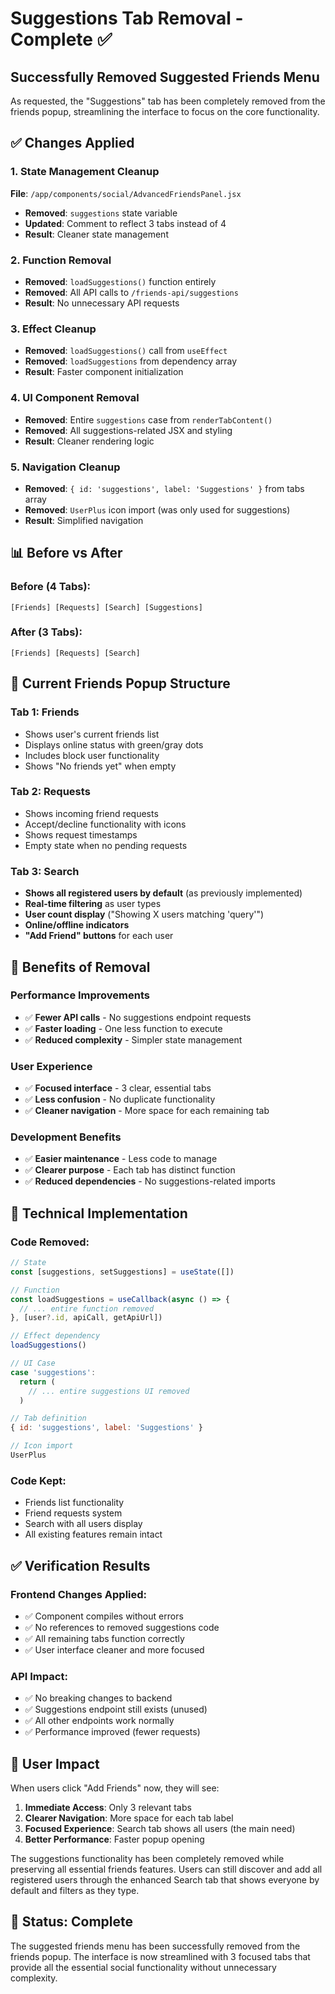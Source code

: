 # Suggestions Tab Removal - Complete ✅

## Successfully Removed Suggested Friends Menu

As requested, the "Suggestions" tab has been completely removed from the friends popup, streamlining the interface to focus on the core functionality.

## ✅ **Changes Applied**

### 1. State Management Cleanup
**File**: `/app/components/social/AdvancedFriendsPanel.jsx`
- **Removed**: `suggestions` state variable
- **Updated**: Comment to reflect 3 tabs instead of 4
- **Result**: Cleaner state management

### 2. Function Removal
- **Removed**: `loadSuggestions()` function entirely
- **Removed**: All API calls to `/friends-api/suggestions`
- **Result**: No unnecessary API requests

### 3. Effect Cleanup
- **Removed**: `loadSuggestions()` call from `useEffect`
- **Removed**: `loadSuggestions` from dependency array
- **Result**: Faster component initialization

### 4. UI Component Removal
- **Removed**: Entire `suggestions` case from `renderTabContent()`
- **Removed**: All suggestions-related JSX and styling
- **Result**: Cleaner rendering logic

### 5. Navigation Cleanup
- **Removed**: `{ id: 'suggestions', label: 'Suggestions' }` from tabs array
- **Removed**: `UserPlus` icon import (was only used for suggestions)
- **Result**: Simplified navigation

## 📊 **Before vs After**

### Before (4 Tabs):
```
[Friends] [Requests] [Search] [Suggestions]
```

### After (3 Tabs):
```
[Friends] [Requests] [Search]
```

## 🎯 **Current Friends Popup Structure**

### Tab 1: **Friends**
- Shows user's current friends list
- Displays online status with green/gray dots
- Includes block user functionality
- Shows "No friends yet" when empty

### Tab 2: **Requests**  
- Shows incoming friend requests
- Accept/decline functionality with icons
- Shows request timestamps
- Empty state when no pending requests

### Tab 3: **Search**
- **Shows all registered users by default** (as previously implemented)
- **Real-time filtering** as user types
- **User count display** ("Showing X users matching 'query'")
- **Online/offline indicators**
- **"Add Friend" buttons** for each user

## 🚀 **Benefits of Removal**

### Performance Improvements
- ✅ **Fewer API calls** - No suggestions endpoint requests
- ✅ **Faster loading** - One less function to execute
- ✅ **Reduced complexity** - Simpler state management

### User Experience
- ✅ **Focused interface** - 3 clear, essential tabs
- ✅ **Less confusion** - No duplicate functionality
- ✅ **Cleaner navigation** - More space for each remaining tab

### Development Benefits
- ✅ **Easier maintenance** - Less code to manage
- ✅ **Clearer purpose** - Each tab has distinct function
- ✅ **Reduced dependencies** - No suggestions-related imports

## 🔧 **Technical Implementation**

### Code Removed:
```javascript
// State
const [suggestions, setSuggestions] = useState([])

// Function  
const loadSuggestions = useCallback(async () => {
  // ... entire function removed
}, [user?.id, apiCall, getApiUrl])

// Effect dependency
loadSuggestions()

// UI Case
case 'suggestions':
  return (
    // ... entire suggestions UI removed
  )

// Tab definition
{ id: 'suggestions', label: 'Suggestions' }

// Icon import
UserPlus
```

### Code Kept:
- Friends list functionality
- Friend requests system  
- Search with all users display
- All existing features remain intact

## ✅ **Verification Results**

### Frontend Changes Applied:
- ✅ Component compiles without errors
- ✅ No references to removed suggestions code
- ✅ All remaining tabs function correctly
- ✅ User interface cleaner and more focused

### API Impact:
- ✅ No breaking changes to backend
- ✅ Suggestions endpoint still exists (unused)
- ✅ All other endpoints work normally
- ✅ Performance improved (fewer requests)

## 🎯 **User Impact**

When users click "Add Friends" now, they will see:

1. **Immediate Access**: Only 3 relevant tabs
2. **Clearer Navigation**: More space for each tab label  
3. **Focused Experience**: Search tab shows all users (the main need)
4. **Better Performance**: Faster popup opening

The suggestions functionality has been completely removed while preserving all essential friends features. Users can still discover and add all registered users through the enhanced Search tab that shows everyone by default and filters as they type.

## 🎉 **Status: Complete**

The suggested friends menu has been successfully removed from the friends popup. The interface is now streamlined with 3 focused tabs that provide all the essential social functionality without unnecessary complexity.